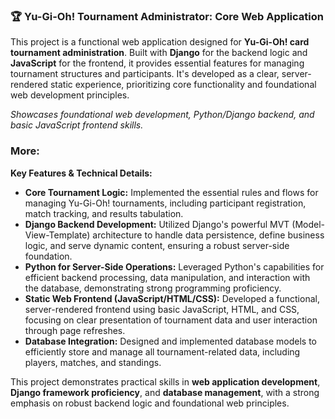 ### 🏆 Yu-Gi-Oh! Tournament Administrator: Core Web Application

This project is a functional web application designed for **Yu-Gi-Oh! card tournament administration**. Built with **Django** for the backend logic and **JavaScript** for the frontend, it provides essential features for managing tournament structures and participants. It's developed as a clear, server-rendered static experience, prioritizing core functionality and foundational web development principles.

*Showcases foundational web development, Python/Django backend, and basic JavaScript frontend skills.*

### More:

**Key Features & Technical Details:**
*   **Core Tournament Logic:** Implemented the essential rules and flows for managing Yu-Gi-Oh! tournaments, including participant registration, match tracking, and results tabulation.
*   **Django Backend Development:** Utilized Django's powerful MVT (Model-View-Template) architecture to handle data persistence, define business logic, and serve dynamic content, ensuring a robust server-side foundation.
*   **Python for Server-Side Operations:** Leveraged Python's capabilities for efficient backend processing, data manipulation, and interaction with the database, demonstrating strong programming proficiency.
*   **Static Web Frontend (JavaScript/HTML/CSS):** Developed a functional, server-rendered frontend using basic JavaScript, HTML, and CSS, focusing on clear presentation of tournament data and user interaction through page refreshes.
*   **Database Integration:** Designed and implemented database models to efficiently store and manage all tournament-related data, including players, matches, and standings.

This project demonstrates practical skills in **web application development**, **Django framework proficiency**, and **database management**, with a strong emphasis on robust backend logic and foundational web principles.
